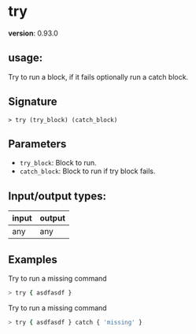 # try

**version**: 0.93.0

## **usage**:

Try to run a block, if it fails optionally run a catch block.

## Signature

`> try (try_block) (catch_block)`

## Parameters

- `try_block`: Block to run.
- `catch_block`: Block to run if try block fails.

## Input/output types:

| input | output |
| ----- | ------ |
| any   | any    |

## Examples

Try to run a missing command

```bash
> try { asdfasdf }
```

Try to run a missing command

```bash
> try { asdfasdf } catch { 'missing' }
```
